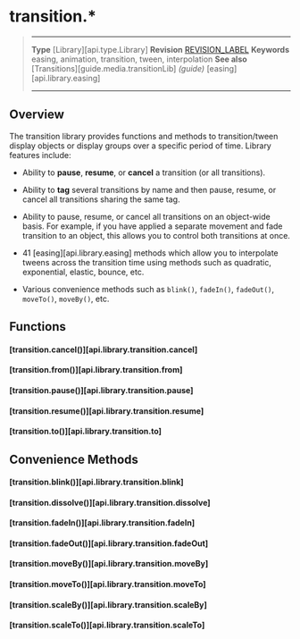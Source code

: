 # transition.*

> --------------------- ------------------------------------------------------------------------------------------
> __Type__              [Library][api.type.Library]
> __Revision__          [REVISION_LABEL](REVISION_URL)
> __Keywords__          easing, animation, transition, tween, interpolation
> __See also__			[Transitions][guide.media.transitionLib] _(guide)_
>						[easing][api.library.easing]
> --------------------- ------------------------------------------------------------------------------------------

## Overview

The transition library provides functions and methods to transition/tween display objects or display groups over a specific period of time. Library features include:

* Ability to __pause__, __resume__, or __cancel__ a transition (or all transitions).

* Ability to __tag__ several transitions by name and then pause, resume, or cancel all transitions sharing the same tag.

* Ability to pause, resume, or cancel all transitions on an object-wide basis. For example, if you have applied a separate movement and fade transition to an object, this allows you to control both transitions at once.

* 41 [easing][api.library.easing] methods which allow you to interpolate tweens across the transition time using methods such as quadratic, exponential, elastic, bounce, etc.

* Various convenience methods such as `blink()`, `fadeIn()`, `fadeOut()`, `moveTo()`, `moveBy()`, etc.


## Functions

#### [transition.cancel()][api.library.transition.cancel]

#### [transition.from()][api.library.transition.from]

#### [transition.pause()][api.library.transition.pause]

#### [transition.resume()][api.library.transition.resume]

#### [transition.to()][api.library.transition.to]

## Convenience Methods

#### [transition.blink()][api.library.transition.blink]

#### [transition.dissolve()][api.library.transition.dissolve]

#### [transition.fadeIn()][api.library.transition.fadeIn]

#### [transition.fadeOut()][api.library.transition.fadeOut]

#### [transition.moveBy()][api.library.transition.moveBy]

#### [transition.moveTo()][api.library.transition.moveTo]

#### [transition.scaleBy()][api.library.transition.scaleBy]

#### [transition.scaleTo()][api.library.transition.scaleTo]
